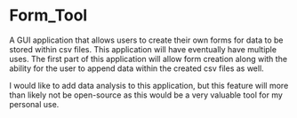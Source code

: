 # Form_Tool
A GUI application that allows users to create their own forms for data to be stored within csv files. This application will have eventually have multiple uses. The first part of this application will allow form creation along with the ability for the user to append data within the created csv files as well.

I would like to add data analysis to this application, but this feature will more than likely not be open-source as this would be a very valuable tool for my personal use.
